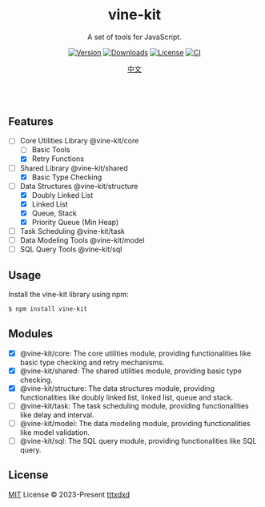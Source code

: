 <p align="center">
</p>

<h1 align="center">
vine-kit
</h1>
<p align="center">
A set of tools for JavaScript.
<p>
<p align="center">
  <a href="https://www.npmjs.com/package/vine-kit"><img src="https://img.shields.io/npm/v/vine-kit.svg?style=flat&colorA=18181B&colorB=28CF8D"  alt="Version"></a>
  <a href="https://www.npmjs.com/package/vine-kit"><img src="https://img.shields.io/npm/dm/vine-kit.svg?style=flat&colorA=18181B&colorB=28CF8D" alt="Downloads"></a>
  <a href="https://github.com/tttxdxd/vine-kit/tree/main/LICENSE"><img src="https://img.shields.io/github/license/tttxdxd/vine-kit.svg?style=flat&colorA=18181B&colorB=28CF8D" alt="License"></a>
  <a href="https://github.com/tttxdxd/vine-kit/actions"><img src="https://github.com/tttxdxd/vine-kit/workflows/CI/badge.svg?style=flat&colorA=18181B&colorB=28CF8D" alt="CI"></a>
<p>

<p align="center">
<a href="./README_CN.md">中文</a>
</p>

<h4 align="center">

</h4>
<br>
<br>

## Features

- [ ] Core Utilities Library @vine-kit/core
  - [ ] Basic Tools
  - [x] Retry Functions
- [ ] Shared Library @vine-kit/shared
  - [x] Basic Type Checking
- [ ] Data Structures @vine-kit/structure
    - [x] Doubly Linked List
    - [x] Linked List
    - [x] Queue, Stack
    - [x] Priority Queue (Min Heap)
- [ ] Task Scheduling @vine-kit/task
- [ ] Data Modeling Tools @vine-kit/model
- [ ] SQL Query Tools @vine-kit/sql

## Usage
Install the vine-kit library using npm:

```bash
$ npm install vine-kit
```

## Modules

- [x] @vine-kit/core: The core utilities module, providing functionalities like basic type checking and retry mechanisms.
- [x] @vine-kit/shared: The shared utilities module, providing basic type checking.
- [x] @vine-kit/structure: The data structures module, providing functionalities like doubly linked list, linked list, queue and stack.
- [ ] @vine-kit/task: The task scheduling module, providing functionalities like delay and interval.
- [ ] @vine-kit/model: The data modeling module, providing functionalities like model validation.
- [ ] @vine-kit/sql: The SQL query module, providing functionalities like SQL query.

## License

[MIT](./LICENSE) License © 2023-Present [tttxdxd](https://github.com/tttxdxd)
